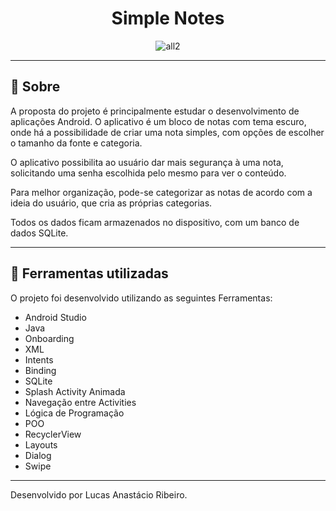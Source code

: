 <div align="center">
<h1> Simple Notes </h1>
</div>



<div align="center">

![all2](https://user-images.githubusercontent.com/80928331/197065474-8da27aa9-e2aa-4d64-a297-7205933a3f21.png)


</div>

---

## 📖 Sobre

A proposta do projeto é principalmente estudar o desenvolvimento de aplicações Android. O aplicativo é um bloco de notas com tema escuro, onde há a possibilidade de criar uma nota simples, com opções de escolher o tamanho da fonte e categoria.

O aplicativo possibilita ao usuário dar mais segurança à uma nota, solicitando uma senha escolhida pelo mesmo para ver o conteúdo.

Para melhor organização, pode-se categorizar as notas de acordo com a ideia do usuário, que cria as próprias categorias.

Todos os dados ficam armazenados no dispositivo, com um banco de dados SQLite.

---

## 🚀 Ferramentas utilizadas

O projeto foi desenvolvido utilizando as seguintes Ferramentas:

- Android Studio
- Java
- Onboarding
- XML
- Intents
- Binding
- SQLite
- Splash Activity Animada
- Navegação entre Activities
- Lógica de Programação
- POO
- RecyclerView
- Layouts
- Dialog
- Swipe

---

Desenvolvido por Lucas Anastácio Ribeiro.
